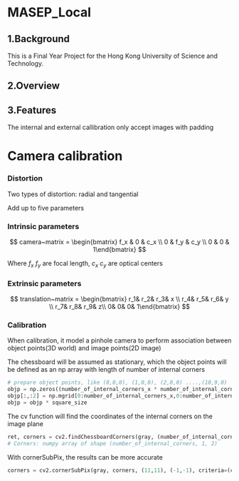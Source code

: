 # MASEP_Local

## 1.Background

This is a Final Year Project for the Hong Kong University of Science and Technology.

## 2.Overview

## 3.Features

The internal and external callibration only accept images with padding

# Camera calibration

### Distortion

Two types of distortion: radial and tangential

Add up to five parameters

### Intrinsic parameters

$$
camera~matrix = \begin{bmatrix} f_x & 0 & c_x \\ 0 & f_y & c_y \\ 0 & 0 & 1\end{bmatrix}
$$

Where $f_x$ $f_y$  are focal length,  $c_x$ $c_y$ are optical centers

### Extrinsic parameters

$$
translation~matrix = \begin{bmatrix} r_1& r_2& r_3& x \\ r_4& r_5& r_6& y \\ r_7& r_8& r_9& z\\ 0& 0& 0& 1\end{bmatrix}
$$

### Calibration

When calibration, it model a pinhole camera to perform association between object points(3D world) and image points(2D image)

The chessboard will be assumed as stationary, which the object points will be defined as an np array with length of number of internal corners

```python
# prepare object points, like (0,0,0), (1,0,0), (2,0,0) ....,(10,9,0)
objp = np.zeros((number_of_internal_corners_x * number_of_internal_corners_y,3), np.float32)
objp[:,:2] = np.mgrid[0:number_of_internal_corners_x,0:number_of_internal_corners_y].T.reshape(-1,2)
objp = objp * square_size
```

The cv function will find the coordinates of the internal corners on the image plane

```python
ret, corners = cv2.findChessboardCorners(gray, (number_of_internal_corners_x,number_of_internal_corners_y), None)
# Corners: numpy array of shape (number_of_internal_corners, 1, 2)
```

With cornerSubPix, the results can be more accurate

```python
corners = cv2.cornerSubPix(gray, corners, (11,11), (-1,-1), criteria=(cv2.TERM_CRITERIA_EPS + cv2.TERM_CRITERIA_MAX_ITER, 30, 0.001))
```